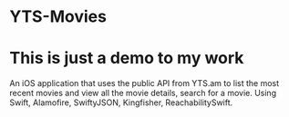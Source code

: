 # YTS-Movies

# This is just a demo to my work

 An iOS application that uses the public API from YTS.am to list the most recent movies and view all the movie details, search for a movie. Using Swift, Alamofire, SwiftyJSON, Kingfisher, ReachabilitySwift.
